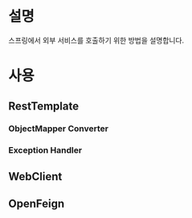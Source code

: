 # 설명
스프링에서 외부 서비스를 호출하기 위한 방법을 설명합니다. 

# 사용
## RestTemplate


### ObjectMapper Converter

### Exception Handler

## WebClient

## OpenFeign
